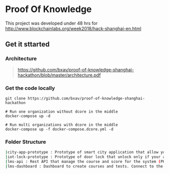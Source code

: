 # Proof Of Knowledge
This project was developed under 48 hrs for  http://www.blockchainlabs.org/week2018/hack-shanghai-en.html

## Get it sttarted 

### Architecture
> https://github.com/bxav/proof-of-knowledge-shanghai-hackathon/blob/master/architecture.pdf

### Get the code locally
```
git clone https://github.com/bxav/proof-of-knowledge-shanghai-hackathon

# Run one organization without dcore in the middle
docker-compose up -d

# Run multi organizations with dcore in the middle
docker-compose up -f docker-compose.dcore.yml -d

```

### Folder Structure

```bash
|city-app-prototype : Prototype of smart city application that allow you to read a course/test/assessment and send back results
|iot-lock-prototype : Prototype of door lock that unlock only if your are certificated
|lms-api : Rest API that manage the course and score for the system (PHP/Symfony/api-platform)
|lms-dashboard : Dashboard to create courses and tests. Connect to the lms-api
```
